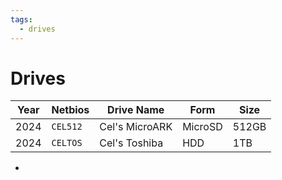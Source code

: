 ```yaml
---
tags:
  - drives
---
```

# Drives


| Year | Netbios  | Drive Name     | Form    | Size  |
| ---- | -------- | -------------- | ------- | ----- |
| 2024 | `CEL512` | Cel's MicroARK | MicroSD | 512GB |
| 2024 | `CELTOS` | Cel's Toshiba  | HDD     | 1TB   |

-   
